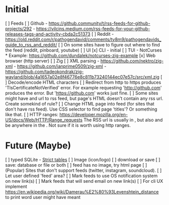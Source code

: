 # Initial
[ ] Feeds
  [ ] Github
      - https://github.community/t/rss-feeds-for-github-projects/292
      - https://vilcins.medium.com/rss-feeds-for-your-github-releases-tags-and-activity-cbda2c51373
  [ ] Reddit
      - https://old.reddit.com/r/pathogendavid/comments/tv8m9/pathogendavids_guide_to_rss_and_reddit/
  [ ] On some sites have to figure out where to find the feed (reddit, pinboard, youtube)
[ ] UI
  [x] CLI - initial
  [ ] TUI - NotCurses
    * Example: https://github.com/dundalek/notcurses-zig-example
  [x] Web browser (http server)
[ ] Zig
  [ ] XML parsing
    - https://github.com/nektro/zig-xml
    - https://github.com/ianprime0509/zig-xml
    - https://github.com/tadeokondrak/zig-wayland/blob/4a1657a02e8f46776e8c811b73240144ec07e57c/src/xml.zig
  [ ] Decode/encode HTML characters
  [ ] Redirect from http to https produces 'TlsCertificateNotVerified' error.
      For example requesting 'http://github.com' produces the error. But 
      'https://github.com' works just fine.
  [ ] Some sites might have and url to rss feed, but page's HTML doesn't contain
      any rss url. Create somekind of rule?
  [ ] Change HTML page into feed (for sites that don't have rss feed). Use CSS 
      selector to find page 'titles'? Or something like that.
[ ] HTTP ranges: https://developer.mozilla.org/en-US/docs/Web/HTTP/Range_requests
    The RSS url is usually in <head>, but also and be anywhere in the <body>.
    Not sure if it is worth using http ranges.
 

# Future (Maybe)
[ ] typed SQLite - [Strict tables](https://www.sqlite.org/stricttables.html)
[ ] Image (icon/logo)
  [ ] download or save
  [ ] save: database or file or both
  [ ] feed has no image, try html page
[ ] (Popular) Sites that don't support feeds (twitter, instagram, soundcloud).
  [ ] Let user defined 'feed' area?
[ ] Mark feeds to use OS notification system on new link(s)
[ ] Mark feeds that will send email on new link(s)
[ ] For cli UX implement https://en.wikipedia.org/wiki/Damerau%E2%80%93Levenshtein_distance to print word user might have meant
